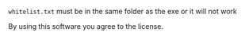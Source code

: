 ```whitelist.txt``` must be in the same folder as the exe or it will not work

By using this software you agree to the license. 
